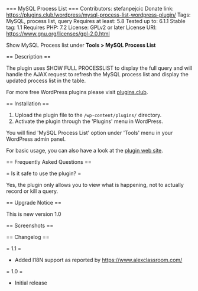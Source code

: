=== MySQL Process List ===
Contributors: stefanpejcic
Donate link: https://plugins.club/wordpress/mysql-process-list-wordpress-plugin/
Tags: MySQL, process list, query
Requires at least: 5.8
Tested up to: 6.1.1
Stable tag: 1.1
Requires PHP: 7.2
License: GPLv2 or later
License URI: https://www.gnu.org/licenses/gpl-2.0.html

Show MySQL Process list under **Tools > MySQL Process List**

== Description ==

The plugin uses SHOW FULL PROCESSLIST to display the full query and will handle the AJAX request to refresh the MySQL process list and display the updated process list in the table.

For more free WordPress plugins please visit [plugins.club](https://plugins.club/wordpress/mysql-process-list-wordpress-plugin/).


== Installation ==

1. Upload the plugin file to the `/wp-content/plugins/` directory.
1. Activate the plugin through the 'Plugins' menu in WordPress.

You will find 'MySQL Process List' option under 'Tools' menu in your WordPress admin panel.

For basic usage, you can also have a look at the [plugin web site](https://plugins.club/wordpress/mysql-process-list-wordpress-plugin/).

== Frequently Asked Questions ==

= Is it safe to use the plugin? =

Yes, the plugin only allows you to view what is happening, not to actually record or kill a query.

== Upgrade Notice ==

This is new version 1.0

== Screenshots ==


== Changelog ==
 
 = 1.1 =

* Added I18N support as reported by https://www.alexclassroom.com/
 
= 1.0 =

* Initial release
